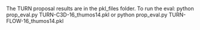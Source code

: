 The TURN proposal results are in the pkl_files folder.
To run the eval:
python prop_eval.py TURN-C3D-16_thumos14.pkl
or
python prop_eval.py TURN-FLOW-16_thumos14.pkl
